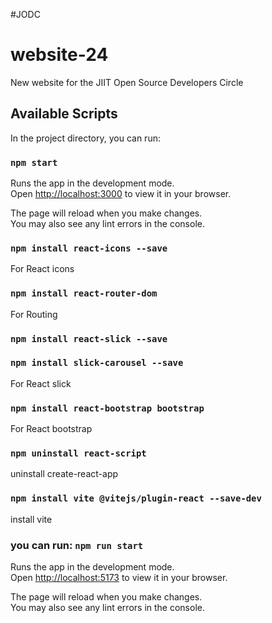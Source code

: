 #JODC
# website-24
New website for the JIIT Open Source Developers Circle 

## Available Scripts

In the project directory, you can run:

### `npm start`

Runs the app in the development mode.\
Open [http://localhost:3000](http://localhost:3000) to view it in your browser.

The page will reload when you make changes.\
You may also see any lint errors in the console.


### `npm install react-icons --save`

For React icons

### `npm install react-router-dom`

For Routing

### `npm install react-slick --save`
### `npm install slick-carousel --save`

For React slick

### `npm install react-bootstrap bootstrap`

For React bootstrap

### `npm uninstall react-script`

uninstall create-react-app

### `npm install vite @vitejs/plugin-react --save-dev`

install vite 

### you can run: `npm run start`


Runs the app in the development mode.\
Open [http://localhost:5173](http://localhost:5173) to view it in your browser.

The page will reload when you make changes.\
You may also see any lint errors in the console.
